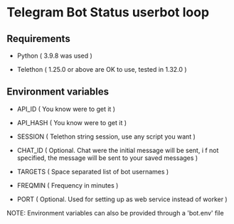 # Telegram Bot Status userbot loop

## Requirements

- Python ( 3.9.8 was used )

- Telethon ( 1.25.0 or above are OK to use, tested in 1.32.0 )

## Environment variables

- API_ID ( You know were to get it )

- API_HASH ( You know were to get it )

- SESSION ( Telethon string session, use any script you want )

- CHAT_ID ( Optional. Chat were the initial message will be sent, i f not specified, the message will be sent to your saved messages )

- TARGETS ( Space separated list of bot usernames )

- FREQMIN ( Frequency in minutes )

- PORT ( Optional. Used for setting up as web service instead of worker )

NOTE: Environment variables can also be provided through a 'bot.env' file
